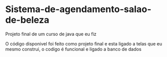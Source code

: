 # Sistema-de-agendamento-salao-de-beleza
Projeto final de um curso de java que eu fiz

O código disponivel foi feito como projeto final e esta ligado a telas que eu mesmo construi, o codigo é funcional e ligado a banco de dados
